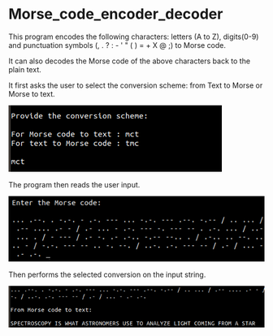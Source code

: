 # Morse_code_encoder_decoder

This program encodes the following characters: letters (A to Z), digits(0-9) and punctuation symbols (, . ? : - ' " ( ) = + X @ ;) to Morse code.

It can also decodes the Morse code of the above characters back to the plain text.

It first asks the user to select the conversion scheme: from Text to Morse or Morse to text.

![Screenshot](morse_code_output1.png)

The program then reads the user input.

![Screenshot](morse_code_output2.png)

Then performs the selected conversion on the input string.

![Screenshot](morse_code_output3.png)

